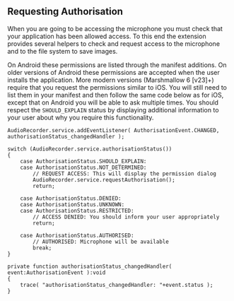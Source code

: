
## Requesting Authorisation 

When you are going to be accessing the microphone you must check that your application has been allowed access. 
To this end the extension provides several helpers to check and request access to the microphone and to the file system to save images. 

On Android these permissions are listed through the manifest additions. 
On older versions of Android these permissions are accepted when the user installs the application. 
More modern versions (Marshmallow 6 [v23]+) require that you request the permissions similar to iOS. 
You will still need to list them in your manifest and then follow the same code below as for iOS, except that on Android you will be able to ask multiple times. 
You should respect the `SHOULD_EXPLAIN` status by displaying additional information to your user about why you require this functionality.


```as3
AudioRecorder.service.addEventListener( AuthorisationEvent.CHANGED, authorisationStatus_changedHandler );

switch (AudioRecorder.service.authorisationStatus())
{
	case AuthorisationStatus.SHOULD_EXPLAIN:
	case AuthorisationStatus.NOT_DETERMINED:
		// REQUEST ACCESS: This will display the permission dialog
		AudioRecorder.service.requestAuthorisation();
		return;
	
	case AuthorisationStatus.DENIED:
	case AuthorisationStatus.UNKNOWN:
	case AuthorisationStatus.RESTRICTED:
		// ACCESS DENIED: You should inform your user appropriately
		return;
		
	case AuthorisationStatus.AUTHORISED:
		// AUTHORISED: Microphone will be available
		break;						
}
```

```as3
private function authorisationStatus_changedHandler( event:AuthorisationEvent ):void
{
	trace( "authorisationStatus_changedHandler: "+event.status );
}
```




